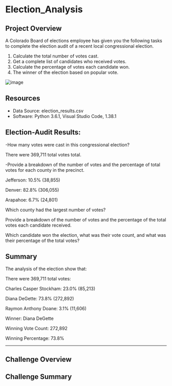 # Election_Analysis

## Project Overview
A Colorado Board of elections employee has given you the following tasks to complete the election audit of a recent local congressional election.

1. Calculate the total number of votes cast.
2. Get a complete list of candidates who received votes.
3. Calculate the percentage of votes each candidate won.
5. The winner of the election based on popular vote.

![image](https://user-images.githubusercontent.com/107363048/178186079-ba621f37-c348-4790-a1af-496ba94042bb.png)


## Resources
- Data Source: election_results.csv
- Software: Python 3.6.1, Visual Studio Code, 1.38.1

## Election-Audit Results:
-How many votes were cast in this congressional election?

There were 369,711 total votes total.

-Provide a breakdown of the number of votes and the percentage of total votes for each county in the precinct.

Jefferson: 10.5% (38,855)

Denver: 82.8% (306,055)

Arapahoe: 6.7% (24,801)

Which county had the largest number of votes?

Provide a breakdown of the number of votes and the percentage of the total votes each candidate received.

Which candidate won the election, what was their vote count, and what was their percentage of the total votes?


## Summary

The analysis of the election show that:


There were 369,711 total votes: 


Charles Casper Stockham: 23.0% (85,213)

Diana DeGette: 73.8% (272,892)

Raymon Anthony Doane: 3.1% (11,606)


Winner: Diana DeGette

Winning Vote Count: 272,892

Winning Percentage: 73.8%

-------------------------
## Challenge Overview

## Challenge Summary
